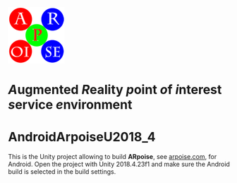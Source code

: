 ![ARpoise Logo](/Assets/Textures/arpoise_logo_rgb-128.png)
# *A*ugmented *R*eality *p*oint *o*f *i*nterest *s*ervice *e*nvironment

# AndroidArpoiseU2018_4
This is the Unity project allowing to build **ARpoise**, see [arpoise.com](https://github.com/ARPOISE/), for Android. Open the project with Unity 2018.4.23f1 and make sure the Android build is selected in the build settings.
